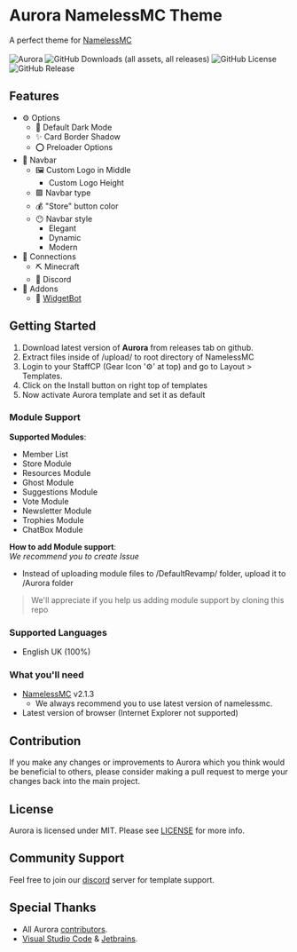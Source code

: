 # Aurora NamelessMC Theme

A perfect theme for [NamelessMC](https://namelessmc.com/) <br><br>
![Aurora](https://img.shields.io/badge/Aurora-FREE-yellow?style=for-the-badge) ![GitHub Downloads (all assets, all releases)](https://img.shields.io/github/downloads/devnex-labs/aurora-theme/total?style=for-the-badge) ![GitHub License](https://img.shields.io/github/license/devnex-labs/Aurora?style=for-the-badge) ![GitHub Release](https://img.shields.io/github/v/release/devnex-labs/Aurora?display_name=tag&style=for-the-badge)

## Features

* ⚙️ Options
  * 🎨 Default Dark Mode
  * ✨ Card Border Shadow
  * ⭕ Preloader Options
* 🧭 Navbar
  * 🖼 Custom Logo in Middle
      * Custom Logo Height
  * 🟩 Navbar type
  * 💰 "Store" button color
  * 😶 Navbar style
    * Elegant
    * Dynamic
    * Modern
* 📶 Connections
  * ⛏ Minecraft
  * 📱 Discord
* 🧩 Addons
  * 🤖 [WidgetBot](https://widgetbot.io)


## Getting Started

1. Download latest version of **Aurora** from releases tab on github.
2. Extract files inside of /upload/ to root directory of NamelessMC
3. Login to your StaffCP (Gear Icon '⚙' at top) and go to Layout > Templates.
4. Click on the Install button on right top of templates
5. Now activate Aurora template and set it as default

### Module Support
**Supported Modules**:
- Member List
- Store Module
- Resources Module
- Ghost Module
- Suggestions Module
- Vote Module
- Newsletter Module
- Trophies Module
- ChatBox Module <br>

**How to add Module support**: <br>
*We recommend you to create Issue*
- Instead of uploading module files to /DefaultRevamp/ folder, upload it to /Aurora folder
> We'll appreciate if you help us adding module support by cloning this repo

### Supported Languages
- English UK (100%)
### What you'll need

- [NamelessMC](https://namelessmc.com/download/) v2.1.3
  - We always recommend you to use latest version of namelessmc.
- Latest version of browser (Internet Explorer not supported)

## Contribution
If you make any changes or improvements to Aurora which you think would be beneficial to others, please consider making a pull request to merge your changes back into the main project.
## License
Aurora is licensed under MIT. Please see [LICENSE](https://github.com/devnex-labs/Aurora/blob/main/LICENSE) for more info.

## Community Support
Feel free to join our [discord](https://discord.gg/devnex) server for template support.
## Special Thanks
- All Aurora [contributors](https://github.com/devnex-labs/Aurora/graphs/contributors).
- [Visual Studio Code](https://code.visualstudio.com/) & [Jetbrains](https://www.jetbrains.com/webstorm/).
